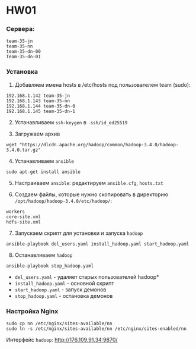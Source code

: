 # HW01
### Сервера:
```
team-35-jn
team-35-nn
team-35-dn-00
Team-35-dn-01
```

### Установка

1. Добавляем имена hosts в /etc/hosts под пользователем team (sudo):
```
192.168.1.142 team-35-jn
192.168.1.143 team-35-nn
192.168.1.144 team-35-dn-0
192.168.1.145 team-35-dn-1
```
2. Устанавливаем ```ssh-keygen``` в ```.ssh/id_ed25519```

3. Загружаем архив
```
wget "https://dlcdn.apache.org/hadoop/common/hadoop-3.4.0/hadoop-3.4.0.tar.gz" 
```
4. Устанавливаем ```ansible```
```
sudo apt-get install ansible
```

5. Настраиваем ```ansible```: редактируем ```ansible.cfg```, ```hosts.txt```

6. Создаем файлы, которые нужно скопировать в директорию ```/opt/hadoop/hadoop-3.4.0/etc/hadoop/```:
```
workers
core-site.xml
hdfs-site.xml
```
7. Запускаем скрипт для установки и запуска ```hadoop```
```
ansible-playbook del_users.yaml install_hadoop.yaml start_hadoop.yaml
```
8. Останавливаем ```hadoop```
```
ansible-playbook stop_hadoop.yaml
```

   
* ```del_users.yaml``` - удаляет старых пользователей hadoop*
* ```install_hadoop.yaml``` - основной скрипт 
* ```start_hadoop.yaml``` - запуск демонов 
* ```stop_hadoop.yaml``` - остановка демонов


### Настройка Nginx
```
sudo cp nn /etc/nginx/sites-available/nn
sudo ln -s /etc/nginx/sites-available/nn /etc/nginx/sites-enabled/nn
```
Интерфейс ```hadoop```: http://176.109.91.34:9870/
